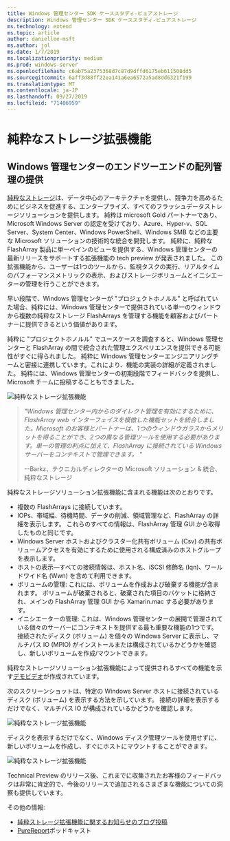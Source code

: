 ```yaml
---
title: Windows 管理センター SDK ケーススタディ-ピュアストレージ
description: Windows 管理センター SDK ケーススタディ-ピュアストレージ
ms.technology: extend
ms.topic: article
author: daniellee-msft
ms.author: jol
ms.date: 1/7/2019
ms.localizationpriority: medium
ms.prod: windows-server
ms.openlocfilehash: c6ab75a2375368d7c87d9dffd6175eb611508dd5
ms.sourcegitcommit: 6aff3d88ff22ea141a6ea6572a5ad8dd6321f199
ms.translationtype: MT
ms.contentlocale: ja-JP
ms.lasthandoff: 09/27/2019
ms.locfileid: "71406959"
---
```

# <a name="pure-storage-extension"></a>純粋なストレージ拡張機能

## <a name="providing-end-to-end-array-management-for-windows-admin-center"></a>Windows 管理センターのエンドツーエンドの配列管理の提供 

[純粋なストレージ](https://www.purestorage.com/)は、データ中心のアーキテクチャを提供し、競争力を高めるためにビジネスを促進する、エンタープライズ、すべてのフラッシュデータストレージソリューションを提供します。  純粋は microsoft Gold パートナーであり、Microsoft Windows Server の認定を受けており、Azure、Hyper-v、SQL Server、System Center、Windows PowerShell、Windows SMB などの主要な Microsoft ソリューションの技術的な統合を開発します。 純粋に、純粋な FlashArray 製品に単一ペインのビューを提供する、Windows 管理センターの最新リリースをサポートする拡張機能の tech preview が発表されました。  この拡張機能から、ユーザーは1つのツールから、監視タスクの実行、リアルタイムのパフォーマンスメトリックの表示、およびストレージボリュームとイニシエーターの管理を行うことができます。

早い段階で、Windows 管理センターが "プロジェクトホノルル" と呼ばれていた場合、純粋には、Windows 管理センターで提供されている単一のウィンドウから複数の純粋なストレージ FlashArrays を管理する機能を顧客およびパートナーに提供できるという価値があります。

純粋に "プロジェクトホノルル" でユースケースを調査すると、Windows 管理センターと FlashArray の間で統合された管理エクスペリエンスを提供できる可能性がすぐに得られました。 純粋に Windows 管理センターエンジニアリングチームと密接に連携しています。これにより、機能の実装の詳細が定義されました。 純粋には、Windows 管理センターの初期段階でフィードバックを提供し、Microsoft チームに投稿することもできました。 

![純粋なストレージ拡張機能](../../media/extend-case-study-purestorage/purestorage-1.png)

> <cite> "Windows 管理センター内からのダイレクト管理を有効にするために、FlashArray web インターフェイスを模倣した機能セットを統合しました。Microsoft のお客様とパートナーは、1つのウィンドウガラスからメリットを得ることができ、2つの異なる管理ツールを使用する必要があります。単一の管理の利点に加えて、FlashArray に接続されている Windows サーバーをコンテキストで管理できます。 "</cite>
>
> --Barkz、テクニカルディレクターの Microsoft ソリューション & 統合、純粋なストレージ

純粋なストレージソリューション拡張機能に含まれる機能は次のとおりです。
- 複数の FlashArrays に接続しています。
- IOPs、帯域幅、待機時間、データの削減、領域管理など、FlashArray の詳細を表示します。 これらのすべての情報は、FlashArray 管理 GUI から取得したものと同じです。
- Windows Server ホストおよびクラスター化共有ボリューム (Csv) の共有ボリュームアクセスを有効にするために使用される構成済みのホストグループを表示します。
- ホストの表示—すべての接続情報は、ホスト名、iSCSI 修飾名 (Iqn)、ワールドワイド名 (Wwn) を含めて利用できます。
- ボリュームの管理: これには、ボリュームを作成および破棄する機能が含まれます。 ボリュームが破棄されると、破棄された項目のバケットに格納され、メインの FlashArray 管理 GUI から Xamarin.mac する必要があります。
- イニシエーターの管理: これは、Windows 管理センターの展開で管理されている個々のサーバーにコンテキストを提供する最も重要な機能の1つです。 接続されたディスク (ボリューム) を個々の Windows Server に表示し、マルチパス IO (MPIO) がインストールまたは構成されているかどうかを確認し、新しいボリュームを作成/マウントできます。

純粋なストレージソリューション拡張機能によって提供されるすべての機能を示す[デモビデオ](https://youtu.be/IFAeCAd6V2g)が作成されています。 

次のスクリーンショットは、特定の Windows Server ホストに接続されているディスク (ボリューム) を表示する方法を示しています。 接続の詳細を表示するだけでなく、マルチパス IO が構成されているかどうかを確認します。

![純粋なストレージ拡張機能](../../media/extend-case-study-purestorage/purestorage-2.png)

ディスクを表示するだけでなく、Windows ディスク管理ツールを使用せずに、新しいボリュームを作成し、すぐにホストにマウントすることができます。

![純粋なストレージ拡張機能](../../media/extend-case-study-purestorage/purestorage-3.png)

Technical Preview のリリース後、これまでに収集されたお客様のフィードバックは非常に肯定的で、今後のリリースで追加されるさまざまな機能についての洞察も提供しています。 

その他の情報:
- [純粋ストレージ拡張機能に関するお知らせのブログ投稿](https://blog.purestorage.com/tech-preview-of-the-pure-storage-extension-for-windows-admin-center/)
- [PureReport](https://itunes.apple.com/podcast/windows-admin-center-extension-from-pure-storage/id1392639991?i=1000424316130&mt=2)ポッドキャスト
